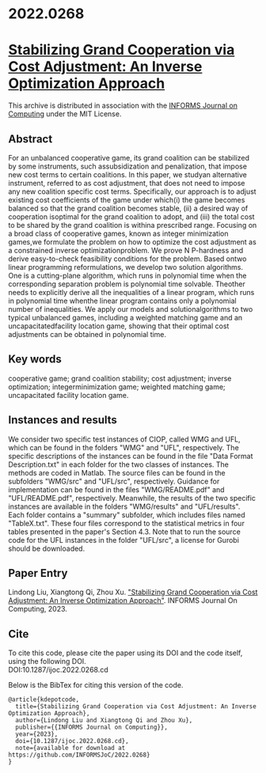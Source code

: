 # 2022.0268
# [Stabilizing Grand Cooperation via Cost Adjustment: An Inverse Optimization Approach](https://doi.org/10.1287/ijoc.2022.0268)
This archive is distributed in association with the [INFORMS Journal on Computing](https://pubsonline.informs.org/journal/ijoc) under the MIT License.

## Abstract
For an unbalanced cooperative game, its grand coalition can be stabilized by some instruments, such assubsidization and penalization, that impose new cost terms to certain coalitions. In this paper, we studyan alternative instrument, referred to as cost adjustment, that does not need to impose any new coalition specific cost terms. Specifically, our approach is to adjust existing cost coefficients of the game under which(i) the game becomes balanced so that the grand coalition becomes stable, (ii) a desired way of cooperation isoptimal for the grand coalition to adopt, and (iii) the total cost to be shared by the grand coalition is withina prescribed range. Focusing on a broad class of cooperative games, known as integer minimization games,we formulate the problem on how to optimize the cost adjustment as a constrained inverse optimizationproblem. We prove N P-hardness and derive easy-to-check feasibility conditions for the problem. Based ontwo linear programming reformulations, we develop two solution algorithms. One is a cutting-plane algorithm, which runs in polynomial time when the corresponding separation problem is polynomial time solvable. Theother needs to explicitly derive all the inequalities of a linear program, which runs in polynomial time whenthe linear program contains only a polynomial number of inequalities. We apply our models and solutionalgorithms to two typical unbalanced games, including a weighted matching game and an uncapacitatedfacility location game, showing that their optimal cost adjustments can be obtained in polynomial time.

## Key words
cooperative game; grand coalition stability; cost adjustment; inverse optimization; integerminimization game; weighted matching game; uncapacitated facility location game.

## Instances and results

We consider two specific test instances of CIOP, called WMG and UFL, which can be found in the folders "WMG" and "UFL", respectively. The specific descriptions of the instances can be found in the file "Data Format Description.txt" in each folder for the two classes of instances. The methods are coded in Matlab. The source files can be found in the subfolders "WMG/src" and "UFL/src", respectively. Guidance for implementation can be found in the files "WMG/README.pdf" and "UFL/README.pdf", respectively. Meanwhile, the results of the two specific instances are available in the folders "WMG/results" and "UFL/results". Each folder contains a "summary" subfolder, which includes files named "TableX.txt". These four files correspond to the statistical metrics in four tables presented in the paper's Section 4.3. Note that to run the source code for the UFL instances in the folder "UFL/src", a license for Gurobi should be downloaded.

## Paper Entry
Lindong Liu, Xiangtong Qi, Zhou Xu. ["Stabilizing Grand Cooperation via Cost Adjustment: An Inverse Optimization Approach"](https://doi.org/10.1287/ijoc.2022.0268). INFORMS Journal On Computing, 2023.

## Cite
To cite this code, please cite the paper using its DOI and the code itself, using the following DOI.\
DOI:10.1287/ijoc.2022.0268.cd

Below is the BibTex for citing this version of the code.
~~~
@article{kdepotcode,
  title={Stabilizing Grand Cooperation via Cost Adjustment: An Inverse Optimization Approach},
  author={Lindong Liu and Xiangtong Qi and Zhou Xu},
  publisher={{INFORMS Journal on Computing}},
  year={2023},
  doi={10.1287/ijoc.2022.0268.cd},
  note={available for download at https://github.com/INFORMSJoC/2022.0268}
}
~~~
